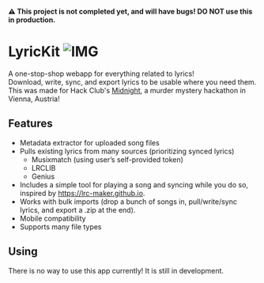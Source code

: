 **⚠️ This project is not completed yet, and will have bugs! DO NOT use this in production.**
# LyricKit ![IMG](https://hackatime-badge.hackclub.com/U08RJ1PEM7X/lyrickit)
A one-stop-shop webapp for everything related to lyrics! \
Download, write, sync, and export lyrics to be usable where you need them. \
This was made for Hack Club's [Midnight](https://midnight.hackclub.com), a murder mystery hackathon in Vienna, Austria!

## Features
- Metadata extractor for uploaded song files
- Pulls existing lyrics from many sources (prioritizing synced lyrics)
  - Musixmatch (using user’s self-provided token)
  - LRCLIB
  - Genius
- Includes a simple tool for playing a song and syncing while you do so, inspired by https://lrc-maker.github.io.
- Works with bulk imports (drop a bunch of songs in, pull/write/sync lyrics, and export a .zip at the end).
- Mobile compatibility
- Supports many file types

## Using
There is no way to use this app currently! It is still in development.